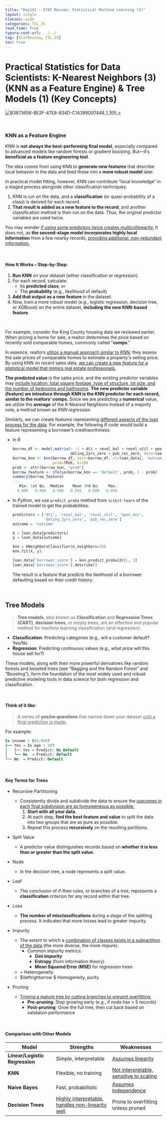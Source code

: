 ```yaml
---
title: "Day141 - STAT Review: Statistical Machine Learning (3)"
layout: single
classes: wide
categories: TIL_25
read_time: True
typora-root-url: ../../
tag: [StatReview, TIL_25]
toc: true 
---
```


# Practical Statistics for Data Scientists: K-Nearest Neighbors (3) (KNN as a Feature Engine) & Tree Models (1) (Key Concepts)

![B3873656-BE2F-47E8-834D-C1A399D07448_1_105_c](../../images/2025-03-20-TIL25_Day141/B3873656-BE2F-47E8-834D-C1A399D07448_1_105_c.jpeg)

<br>

### KNN as a Feature Engine

KNN is **not always the best-performing final model**, especially compared to advanced models like random forests or gradient boosting. But—it’s **beneficial as a feature engineering tool**.

The idea comes from using KNN to **generate new features** that describe local behavior in the data and feed those into a **more robust model** later.

In practical model fitting, however, KNN can contribute “local knowledge” in a staged process alongside other classification techniques:

1. KNN is run on the data, and a **classification** (or quasi-probability of a class) is derived for each record.
2. **That result is added as a new feature to the record**, and another classification method is then run on the data. Thus, the original predictor variables are used twice.

You may wonder <u>if using some predictors twice creates multicollinearity.</u> It does not, as **the second-stage model incorporates highly local information** from a few nearby records, <u>providing additional, non-redundant information.</u> 

<br>

#### How It Works – Step-by-Step:

1. **Run KNN** on your dataset (either classification or regression).
2. For each record, calculate:
   - Its **predicted class**, or
   - The **probability** (e.g., likelihood of default)
3. **Add that output as a new feature** in the dataset.
4. Now, train a more robust model (e.g., logistic regression, decision tree, or XGBoost) on the entire dataset, **including the new KNN-based feature**.

<br>

For example, consider the King County housing data we reviewed earlier. When pricing a home for sale, a realtor determines the price based on recently sold comparable homes, commonly called "**comps**."

In essence, realtors <u>utilize a manual approach similar to KNN</u>; they assess the sale prices of comparable homes to estimate a property's selling price. By using KNN on recent sales data, <u>we can create a new feature for a statistical model that mimics real estate professionals.</u>

**The predicted value** is the sales price, and the existing predictor variables may <u>include location, total square footage, type of structure, lot size, and the number of bedrooms and bathrooms</u>. **The new predictor variable (feature) we introduce through KNN is the KNN predictor for each record, similar to the realtors’ comps.** Since we are predicting a **numerical** value, we utilize the **average** of the K-Nearest Neighbors instead of a majority vote, a method known as *KNN regression.*

Similarly, we can create features representing <u>different aspects of the loan process for the data</u>. For example, the following *R* code would build a feature representing a borrower’s creditworthiness.

- In R

  ```R
  borrow_df <- model.matrix(~ -1 + dti + revol_bal + revol_util + open_acc +
                            delinq_2yrs_zero + pub_rec_zero, data=loan_data)
  borrow_knn <- knn(borrow_df, test=borrow_df, cl=loan_data[, 'outcome'],
                    prob=TRUE, k=20)
  prob <- attr(borrow_knn, "prob")
  borrow_feature <- ifelse(borrow_knn == 'default', prob, 1 - prob)
  summary(borrow_feature)
  ---
     Min. 1st Qu.  Median    Mean 3rd Qu.    Max.
    0.000   0.400   0.500   0.501   0.600   0.950
  ```

- In *Python*, we use `predict_proba` method from `scikit-learn` of the trained model to get the probabilities.

  ```python
  predictors = ['dti', 'revol_bal', 'revol_util', 'open_acc',
                'delinq_2yrs_zero', 'pub_rec_zero']
  outcome = 'outcome'
  
  X = loan_data[predictors]
  y = loan_data[outcome]
  
  knn = KNeighborsClassifier(n_neighbors=20)
  knn.fit(X, y)
  
  loan_data['borrower_score'] = knn.predict_proba(X)[:, 1]
  loan_data['borrower_score'].describe()
  ```

  The result is a feature that predicts the likelihood of a borrower defaulting based on their credit history.

<br>

## Tree Models

> **Tree models**, also known as **Classification** and **Regression Trees (CART)**, **decision trees**, or simply trees, are an effective and popular method for machine learning classification (and regression). 

- **Classification**: Predicting categories (e.g., will a customer default? Yes/No
- **Regression**: Predicting continuous values (e.g., what price will this house sell for?)

These models, along with their more powerful derivatives like random forests and boosted trees (see “Bagging and the Random Forest” and “Boosting”), form the foundation of the most widely used and robust predictive modeling tools in data science for both regression and classification.

<br>

#### Think of it like:

> A series of **yes/no questions** that narrow down your dataset <u>until a final prediction is made.</u>

For example:

```sql
Is income > $50,000?
├── Yes → Is age > 30?
│   ├── Yes → Predict: No Default
│   └── No  → Predict: Default
└── No  → Predict: Default
```

<br>

#### Key Terms for Trees

- Recursive Partitioning
  - Consistently divide and subdivide the data to ensure the <u>outcomes in each final subdivision are as homogeneous as possible.</u>
    1. **Start with all your data**.
    2. At each step, **find the best feature and value** to split the data into two groups that are as pure as possible.
    3. Repeat this process **recursively** on the resulting partitions.
- Split Value
  - A predictor value distinguishes records based on **whether it is less than or greater than the split value.**
- Node
  - In the decision tree, a node represents a split value.

- Leaf
  - The conclusion of if-then rules, or branches of a tree, represents a **classification** criterion for any record within that tree.

- Loss
  - **The number of misclassifications** during a stage of the splitting process. It indicates that more losses lead to greater impurity. 
- Impurity
  - The extent to which a <u>combination of classes exists in a subpartition of the data</u> (the more diverse, the more impure).
    - Common impurity metrics:
      - **Gini impurity**
      - **Entropy** (from information theory)
      - **Mean Squared Error (MSE)** for regression trees
  - $=$ Heterogeneity
  - $\leftrightarrow $ Homogeneity, purity
- Pruning
  - <u>Triming a mature tree by cutting branches to prevent overfitting.</u>
    - **Pre-pruning**: Stop growing early (e.g., if node has < 5 records)
    - **Post-pruning**: Grow the full tree, then cut back based on validation performance

<br>

#### Comparison with Other Models

| Model                          | Strengths                                               | Weaknesses                                     |
| ------------------------------ | ------------------------------------------------------- | ---------------------------------------------- |
| **Linear/Logistic Regression** | Simple, interpretable                                   | <u>Assumes linearity</u>                       |
| **KNN**                        | Flexible, no training                                   | <u>Not interpretable, sensitive to scaling</u> |
| **Naive Bayes**                | Fast, probabilistic                                     | <u>Assumes independence</u>                    |
| **Decision Trees**             | <u>Highly interpretable, handles non-linearity well</u> | Prone to overfitting unless pruned             |

<br><br>

